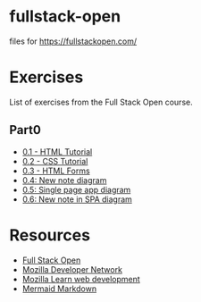 # fullstack-open
files for https://fullstackopen.com/

# Exercises

List of exercises from the Full Stack Open course.

## Part0

* [0.1 - HTML Tutorial](https://developer.mozilla.org/en-US/docs/Learn_web_development/Getting_started/Your_first_website/Creating_the_content)
* [0.2 - CSS Tutorial](https://developer.mozilla.org/en-US/docs/Learn_web_development/Getting_started/Your_first_website/Styling_the_content)
* [0.3 - HTML Forms](https://developer.mozilla.org/en-US/docs/Learn_web_development/Extensions/Forms/Your_first_form)
* [0.4: New note diagram](/part0/0.4-new-note-diagram.md)
* [0.5: Single page app diagram](/part0/0.5-single-page-app-diagram.md)
* [0.6: New note in SPA diagram](/part0/0.6-new-note-in-spa-diagram.md)

# Resources

* [Full Stack Open](https://fullstackopen.com/en/)
* [Mozilla Developer Network](https://developer.mozilla.org/en-US/)
* [Mozilla Learn web development](https://developer.mozilla.org/en-US/docs/Learn_web_development)
* [Mermaid Markdown](https://github.blog/developer-skills/github/include-diagrams-markdown-files-mermaid/)